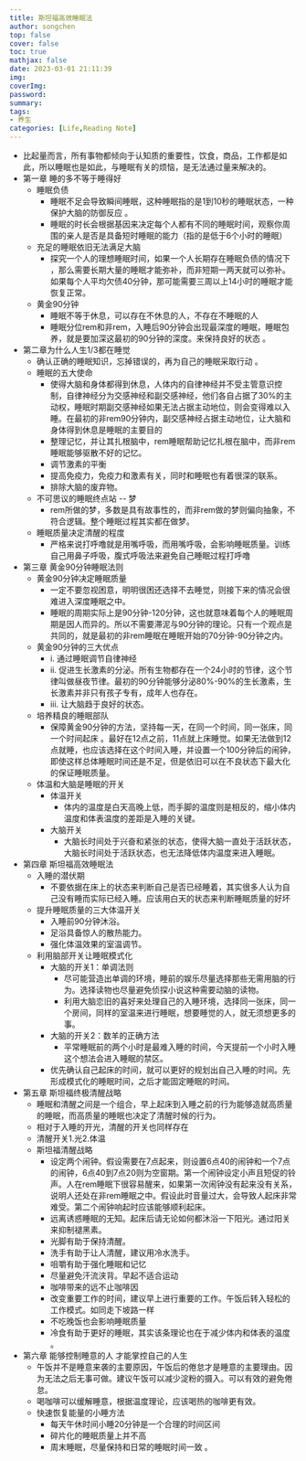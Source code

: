```yaml
---
title: 斯坦福高效睡眠法
author: songchen
top: false
cover: false
toc: true
mathjax: false
date: 2023-03-01 21:11:39
img:
coverImg:
password:
summary:
tags:
- 养生
categories: [Life,Reading Note]
---
```


-   比起量而言，所有事物都倾向于认知质的重要性，饮食，商品，工作都是如此，所以睡眠也是如此，与睡眠有关的烦恼，是无法通过量来解决的。
-   第一章 睡的多不等于睡得好
    -   睡眠负债
        -   睡眠不足会导致瞬间睡眠，这种睡眠指的是1到10秒的睡眠状态，一种保护大脑的防御反应 。
        -   睡眠的时长会根据基因来决定每个人都有不同的睡眠时间，观察你周围的亲人是否是具备短时睡眠的能力（指的是低于6个小时的睡眠）
    -   充足的睡眠依旧无法满足大脑
        -   探究一个人的理想睡眠时间，如果一个人长期存在睡眠负债的情况下 ，那么需要长期大量的睡眠才能弥补，而非短期一两天就可以弥补。如果每个人平均欠债40分钟，那可能需要三周以上14小时的睡眠才能恢复正常。
    -   黄金90分钟
        -   睡眠不等于休息，可以存在不休息的人，不存在不睡眠的人
        -   睡眠分位rem和非rem，入睡后90分钟会出现最深度的睡眠，睡眠包养，就是要加深这最初的90分钟的深度。来保持良好的状态 。
-   第二章为什么人生1/3都在睡觉
    -   确认正确的睡眠知识，忘掉错误的，再为自己的睡眠采取行动 。
    -   睡眠的五大使命
        -   使得大脑和身体都得到休息，人体内的自律神经并不受主管意识控制，自律神经分为交感神经和副交感神经，他们各自占据了30%的主动权，睡眠时期副交感神经如果无法占据主动地位，则会变得难以入睡。在最初的非rem90分钟内，副交感神经占据主动地位，让大脑和身体得到休息是睡眠的主要目的
        -   整理记忆，并让其扎根脑中，rem睡眠帮助记忆扎根在脑中，而非rem睡眠能够驱散不好的记忆。
        -   调节激素的平衡
        -   提高免疫力，免疫力和激素有关，同时和睡眠也有着很深的联系。
        -   排除大脑的废弃物。
    -   不可思议的睡眠终点站 -- 梦
        -   rem所做的梦，多数是具有故事性的，而非rem做的梦则偏向抽象，不符合逻辑。整个睡眠过程其实都在做梦。
    -   睡眠质量决定清醒的程度
        -   严格来说打呼噜就是用嘴呼吸，而用嘴呼吸，会影响睡眠质量。训练自己用鼻子呼吸，腹式呼吸法来避免自己睡眠过程打呼噜
-   第三章 黄金90分钟睡眠法则
    -   黄金90分钟决定睡眠质量
        -   一定不要忽视困意，明明很困还选择不去睡觉，则接下来的情况会很难进入深度睡眠之中。
        -   睡眠的周期实际上是90分钟-120分钟，这也就意味着每个人的睡眠周期是因人而异的。所以不需要滞泥与90分钟的理论。只有一个观点是共同的，就是最初的非rem睡眠在睡眠开始的70分钟-90分钟之内。
    -   黄金90分钟的三大优点
        -   i. 通过睡眠调节自律神经
        -   ii. 促进生长激素的分泌。所有生物都存在一个24小时的节律，这个节律叫做昼夜节律。最初的90分钟能够分泌80%-90%的生长激素，生长激素并非只有孩子专有，成年人也存在。
        -   iii. 让大脑趋于良好的状态。
    -   培养精良的睡眠部队
        -   保障黄金90分钟的方法，坚持每一天，在同一个时间，同一张床，同一个时间起床 。最好在12点之前，11点就上床睡觉。如果无法做到12点就睡，也应该选择在这个时间入睡，并设置一个100分钟后的闹钟，即使这样总体睡眠时间还是不足，但是依旧可以在不良状态下最大化的保证睡眠质量。
    -   体温和大脑是睡眠的开关
        -   体温开关
            -   体内的温度是白天高晚上低，而手脚的温度则是相反的，缩小体内温度和体表温度的差距是入睡的关键。
        -   大脑开关
            -   大脑长时间处于兴奋和紧张的状态，使得大脑一直处于活跃状态，大脑长时间处于活跃状态，也无法降低体内温度来进入睡眠。
-   第四章 斯坦福高效睡眠法
    -   入睡的潜伏期
        -   不要依据在床上的状态来判断自己是否已经睡着，其实很多人认为自己没有睡而实际已经入睡。应该用白天的状态来判断睡眠质量的好坏
    -   提升睡眠质量的三大体温开关
        -   入睡前90分钟沐浴。
        -   足浴具备惊人的散热能力。
        -   强化体温效果的室温调节。
    -   利用脑部开关让睡眠模式化
        -   大脑的开关1：单调法则
            -   尽可能营造出单调的环境，睡前的娱乐尽量选择那些无需用脑的行为。选择读物也尽量避免侦探小说这种需要动脑的读物。
            -   利用大脑恋旧的喜好来处理自己的入睡环境，选择同一张床，同一个房间，同样的室温来进行睡眠，想要睡觉的人，就无须想更多的事。
        -   大脑的开关2：数羊的正确方法
            -   平常睡眠前的两个小时是最难入睡的时间，今天提前一个小时入睡这个想法会进入睡眠的禁区。
        -   优先确认自己起床的时间，就可以更好的规划出自己入睡的时间。先形成模式化的睡眠时间，之后才能固定睡眠的时间。
-   第五章 斯坦福终极清醒战略
    -   睡眠和清醒之间是一个组合，早上起床到入睡之前的行为能够造就高质量的睡眠，而高质量的睡眠也决定了清醒时候的行为。
    -   相对于入睡的开光，清醒的开关也同样存在
    -   清醒开关1.光2.体温
    -   斯坦福清醒战略
        -   设定两个闹钟。假设需要在7点起来，则设置6点40的闹钟和一个7点的闹钟，6点40到7点20则为空窗期。第一个闹钟设定小声且短促的铃声。人在rem睡眠下很容易醒来，如果第一次闹钟没有起来没有关系，说明人还处在非rem睡眠之中。假设此时音量过大，会导致人起床非常难受。第二个闹钟响起时应该能够顺利起床。
        -   远离诱惑睡眠的无知。起床后请无论如何都沐浴一下阳光。通过阳关来抑制褪黑素。
        -   光脚有助于保持清醒。
        -   洗手有助于让人清醒，建议用冷水洗手。
        -   咀嚼有助于强化睡眠和记忆
        -   尽量避免汗流浃背。早起不适合运动
        -   咖啡带来的远不止咖啡因
        -   改变重要工作的时间，建议早上进行重要的工作。午饭后转入轻松的工作模式。如同走下坡路一样
        -   不吃晚饭也会影响睡眠质量
        -   冷食有助于更好的睡眠，其实该条理论也在于减少体内和体表的温度 。
-   第六章 能够控制睡意的人 才能掌控自己的人生
    -   午饭并不是睡意来袭的主要原因，午饭后的倦怠才是睡意的主要理由。因为无法之后无事可做。建议午饭可以减少淀粉的摄入。可以有效的避免倦怠。
    -   喝咖啡可以缓解睡意，根据温度理论，应该喝热的咖啡更有效。
    -   快速恢复能量的小睡方法
        -   每天午休时间小睡20分钟是一个合理的时间区间
        -   碎片化的睡眠质量上并不高
        -   周末睡眠，尽量保持和日常的睡眠时间一致 。
